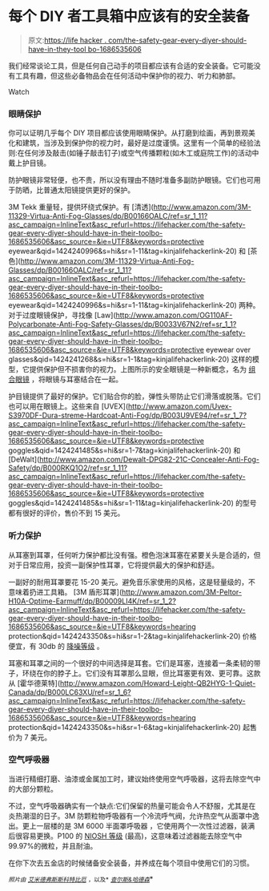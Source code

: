 # 每个 DIY 者工具箱中应该有的安全装备

> 原文:[https://life hacker . com/the-safety-gear-every-diyer-should-have-in-they-tool bo-1686535606](https://lifehacker.com/the-safety-gear-every-diyer-should-have-in-their-toolbo-1686535606)

我们经常谈论工具，但是任何自己动手的项目都应该有合适的安全装备。它可能没有工具有趣，但这些必备物品会在任何活动中保护你的视力、听力和肺部。

Watch

### **眼睛保护**

你可以证明几乎每个 DIY 项目都应该使用眼睛保护。从打磨到绘画，再到景观美化和建筑，当涉及到保护你的视力时，最好是过度谨慎。这里有一个简单的经验法则:在任何涉及敲击(如锤子敲击钉子)或空气传播颗粒(如木工或庭院工作)的活动中戴上护目镜。

防护眼镜非常轻便，也不贵，所以没有理由不随时准备多副防护眼镜。它们也可用于防晒，比普通太阳镜提供更好的保护。

3M Tekk 重量轻，提供环绕式保护。有 [清透](http://www.amazon.com/3M-11329-Virtua-Anti-Fog-Glasses/dp/B00166OALC/ref=sr_1_11?asc_campaign=InlineText&asc_refurl=https://lifehacker.com/the-safety-gear-every-diyer-should-have-in-their-toolbo-1686535606&asc_source=&ie=UTF8&keywords=protective eyewear&qid=1424240996&s=hi&sr=1-11&tag=kinjalifehackerlink-20) 和 [茶色](http://www.amazon.com/3M-11329-Virtua-Anti-Fog-Glasses/dp/B00166OALC/ref=sr_1_11?asc_campaign=InlineText&asc_refurl=https://lifehacker.com/the-safety-gear-every-diyer-should-have-in-their-toolbo-1686535606&asc_source=&ie=UTF8&keywords=protective eyewear&qid=1424240996&s=hi&sr=1-11&tag=kinjalifehackerlink-20) 两种。对于过度眼镜保护，寻找像 [Law](http://www.amazon.com/OG110AF-Polycarbonate-Anti-Fog-Safety-Glasses/dp/B0033V67N2/ref=sr_1_1?asc_campaign=InlineText&asc_refurl=https://lifehacker.com/the-safety-gear-every-diyer-should-have-in-their-toolbo-1686535606&asc_source=&ie=UTF8&keywords=protective eyewear over glasses&qid=1424241268&s=hi&sr=1-1&tag=kinjalifehackerlink-20) 这样的模型，它提供保护但不损害你的视力。上图所示的安全眼镜是一种新概念，名为 [组合眼镜](http://www.bettersafetyglasses.com/) ，将眼镜与耳塞结合在一起。

护目镜提供了最好的保护。它们贴合你的脸，弹性头带防止它们滑落或脱落。它们也可以用在眼镜上。这些来自 [UVEX](http://www.amazon.com/Uvex-S3970DF-Dura-streme-Hardcoat-Anti-Fog/dp/B003U9VE94/ref=sr_1_7?asc_campaign=InlineText&asc_refurl=https://lifehacker.com/the-safety-gear-every-diyer-should-have-in-their-toolbo-1686535606&asc_source=&ie=UTF8&keywords=protective goggles&qid=1424241485&s=hi&sr=1-7&tag=kinjalifehackerlink-20) 和 [DeWalt](http://www.amazon.com/Dewalt-DPG82-21C-Concealer-Anti-Fog-Safety/dp/B000RKQ1O2/ref=sr_1_11?asc_campaign=InlineText&asc_refurl=https://lifehacker.com/the-safety-gear-every-diyer-should-have-in-their-toolbo-1686535606&asc_source=&ie=UTF8&keywords=protective goggles&qid=1424241485&s=hi&sr=1-11&tag=kinjalifehackerlink-20) 的型号都有很好的评价，售价不到 15 美元。

### **听力保护**

从耳塞到耳罩，任何听力保护都比没有强。橙色泡沫耳塞在紧要关头是合适的，但对于日常应用，投资一副保护性耳罩，它将提供最大的保护和舒适。

一副好的耐用耳罩要花 15-20 美元。避免音乐家使用的风格，这是轻量级的，不意味着扔进工具箱。 [3M 盾形耳罩](http://www.amazon.com/3M-Peltor-H10A-Optime-Earmuff/dp/B00009LI4K/ref=sr_1_2?asc_campaign=InlineText&asc_refurl=https://lifehacker.com/the-safety-gear-every-diyer-should-have-in-their-toolbo-1686535606&asc_source=&ie=UTF8&keywords=hearing protection&qid=1424243350&s=hi&sr=1-2&tag=kinjalifehackerlink-20) 价格便宜，有 30db 的 [降噪等级](http://www.coopersafety.com/noisereduction.aspx) 。

耳塞和耳罩之间的一个很好的中间选择是耳套。它们是耳塞，连接着一条柔韧的带子，环绕在你的脖子上。它们没有耳罩那么显眼，但比耳塞更有效、更可靠。这款从 [霍华德莱特](http://www.amazon.com/Howard-Leight-QB2HYG-1-Quiet-Canada/dp/B000LC63XU/ref=sr_1_6?asc_campaign=InlineText&asc_refurl=https://lifehacker.com/the-safety-gear-every-diyer-should-have-in-their-toolbo-1686535606&asc_source=&ie=UTF8&keywords=hearing protection&qid=1424243350&s=hi&sr=1-6&tag=kinjalifehackerlink-20) 起售价为 7 美元。

### **空气呼吸器**

当进行精细打磨、油漆或金属加工时，建议始终使用空气呼吸器，这将去除空气中的大部分颗粒。

不过，空气呼吸器确实有一个缺点:它们保留的热量可能会令人不舒服，尤其是在炎热潮湿的日子。3M 防颗粒物呼吸器有一个冷流呼气阀，允许热空气从面罩中逸出。更上一层楼的是 3M 6000 半面罩呼吸器 ，它使用两个一次性过滤器，装满后很容易更换。P100 的 [NIOSH 等级](http://www.cdc.gov/niosh/npptl/topics/respirators/disp_part/) (最高)，这意味着过滤器能去除空气中 99.97%的微粒，并且耐油。

在你下次去五金店的时候储备安全装备，并养成在每个项目中使用它们的习惯。

<small>*照片由*</small> [<small>*艾米德弗斯*</small>](http://amydevers.com)<small></small>*[<small>*斯科特比厄*</small>](http://laughingsquid.com) <small>*，以及*</small> [<small>*查尔斯&哈德森*</small>](http://charlesandhudson.com)<small></small>*